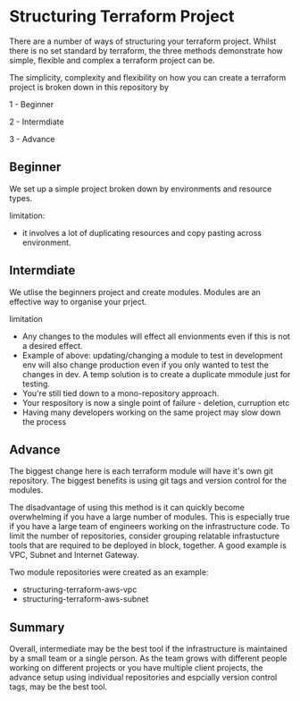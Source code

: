 # Structuring Terraform Project

There are a number of ways of structuring your terraform project. Whilst there is no set standard by terraform, the three methods demonstrate how simple, flexible and complex a terraform project can be.

The simplicity, complexity and flexibility on how you can create a terraform project is broken down in this repository by

1 - Beginner

2 - Intermdiate

3 - Advance


## Beginner
We set up a simple project broken down by environments and resource types.

limitation:
- it involves a lot of duplicating resources and copy pasting across environment.

## Intermdiate
We utlise the beginners project and create modules. Modules are an effective way to organise your prject.

limitation
- Any changes to the modules will effect all envionments even if this is not a desired effect.
- Example of above: updating/changing a module to test in development env will also change production even if you only wanted to test the changes in dev. A temp solution is to create a duplicate mmodule just for testing.
- You're still tied down to a mono-repository approach.
- Your respository is now a single point of failure - deletion, curruption etc
- Having many developers working on the same project may slow down the process

## Advance
The biggest change here is each terraform module will have it's own git repository.
The biggest benefits is using git tags and version control for the modules.

The disadvantage of using this method is it can quickly become overwhelming if you have a large number of modules. This is especially true if you have a large team of engineers working on the infrastructure code. To limit the number of repositories, consider grouping relatable infrastucture tools that are required to be deployed in block, together. A good example is VPC, Subnet and Internet Gateway.

Two module repositories were created as an example:
- structuring-terraform-aws-vpc
- structuring-terraform-aws-subnet

## Summary
Overall, intermediate may be the best tool if the infrastructure is maintained by a small team or a single person. As the team grows with different people working on different projects or you have multiple client projects, the advance setup using individual repositories and espcially version control tags, may be the best tool.



